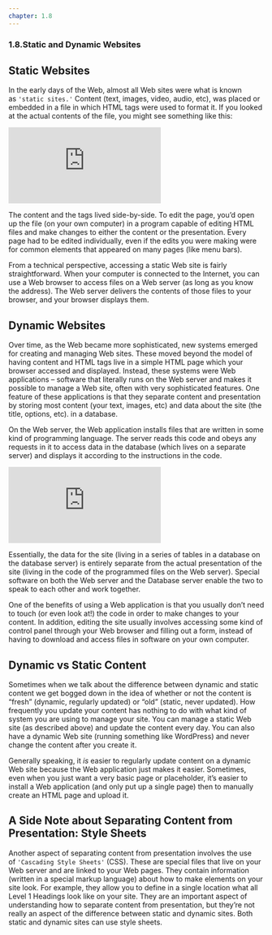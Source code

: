 ```yaml
---
chapter: 1.8
---
```

### 1.8.Static and Dynamic Websites #

Static Websites
---------------

In the early days of the Web, almost all Web sites were what is known as `'static sites.'` Content (text, images, video, audio, etc), was placed or embedded in a file in which HTML tags were used to format it. If you looked at the actual contents of the file, you might see something like this:

[![example of static HTML code](https://create.ou.edu/support/lib/exe/fetch.php?tok=f45990&media=http%3A%2F%2Ffarm9.staticflickr.com%2F8498%2F8443925963_3511d91c7c_o.png "image")](https://create.ou.edu/support/lib/exe/fetch.php?tok=f45990&media=http%3A%2F%2Ffarm9.staticflickr.com%2F8498%2F8443925963_3511d91c7c_o.png "http://farm9.staticflickr.com/8498/8443925963_3511d91c7c_o.png")

The content and the tags lived side-by-side. To edit the page, you’d open up the file (on your own computer) in a program capable of editing HTML files and make changes to either the content or the presentation. Every page had to be edited individually, even if the edits you were making were for common elements that appeared on many pages (like menu bars).

From a technical perspective, accessing a static Web site is fairly straightforward. When your computer is connected to the Internet, you can use a Web browser to access files on a Web server (as long as you know the address). The Web server delivers the contents of those files to your browser, and your browser displays them.

Dynamic Websites
----------------

Over time, as the Web became more sophisticated, new systems emerged for creating and managing Web sites. These moved beyond the model of having content and HTML tags live in a simple HTML page which your browser accessed and displayed. Instead, these systems were Web applications – software that literally runs on the Web server and makes it possible to manage a Web site, often with very sophisticated features. One feature of these applications is that they separate content and presentation by storing most content (your text, images, etc) and data about the site (the title, options, etc). in a database.

On the Web server, the Web application installs files that are written in some kind of programming language. The server reads this code and obeys any requests in it to access data in the database (which lives on a separate server) and displays it according to the instructions in the code.

[![example of dynamic HTML code](https://create.ou.edu/support/lib/exe/fetch.php?tok=f7e234&media=http%3A%2F%2Ffarm9.staticflickr.com%2F8238%2F8444050009_c541d8bba5_o.png "image")](https://create.ou.edu/support/lib/exe/fetch.php?tok=f7e234&media=http%3A%2F%2Ffarm9.staticflickr.com%2F8238%2F8444050009_c541d8bba5_o.png "http://farm9.staticflickr.com/8238/8444050009_c541d8bba5_o.png")

Essentially, the data for the site (living in a series of tables in a database on the database server) is entirely separate from the actual presentation of the site (living in the code of the programmed files on the Web server). Special software on both the Web server and the Database server enable the two to speak to each other and work together.

One of the benefits of using a Web application is that you usually don’t need to touch (or even look at!) the code in order to make changes to your content. In addition, editing the site usually involves accessing some kind of control panel through your Web browser and filling out a form, instead of having to download and access files in software on your own computer.

Dynamic vs Static Content
-------------------------

Sometimes when we talk about the difference between dynamic and static content we get bogged down in the idea of whether or not the content is “fresh” (dynamic, regularly updated) or “old” (static, never updated). How frequently you update your content has nothing to do with what kind of system you are using to manage your site. You can manage a static Web site (as described above) and update the content every day. You can also have a dynamic Web site (running something like WordPress) and never change the content after you create it.

Generally speaking, it _is_ easier to regularly update content on a dynamic Web site because the Web application just makes it easier. Sometimes, even when you just want a very basic page or placeholder, it’s easier to install a Web application (and only put up a single page) then to manually create an HTML page and upload it.

A Side Note about Separating Content from Presentation: Style Sheets
--------------------------------------------------------------------

Another aspect of separating content from presentation involves the use of `'Cascading Style Sheets'` (CSS). These are special files that live on your Web server and are linked to your Web pages. They contain information (written in a special markup language) about how to make elements on your site look. For example, they allow you to define in a single location what all Level 1 Headings look like on your site. They are an important aspect of understanding how to separate content from presentation, but they’re not really an aspect of the difference between static and dynamic sites. Both static and dynamic sites can use style sheets.

[comment]: # (feedback link here)